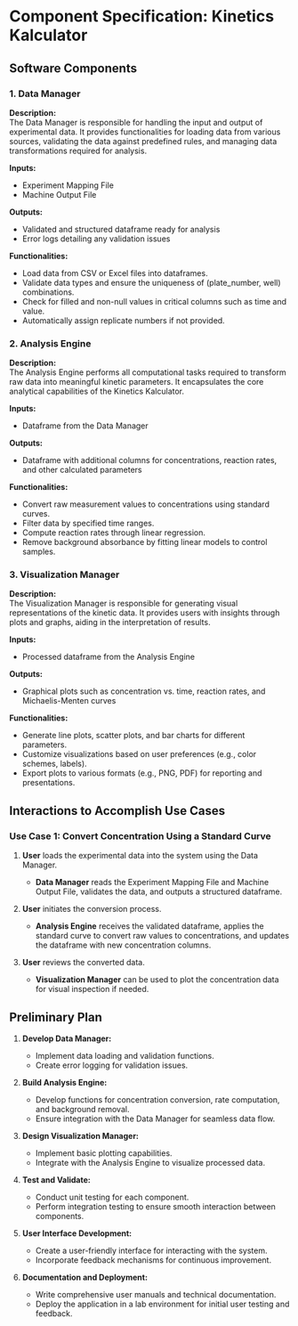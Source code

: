 # Component Specification: Kinetics Kalculator

## Software Components

### 1. Data Manager

**Description:**  
The Data Manager is responsible for handling the input and output of experimental data. It provides functionalities for loading data from various sources, validating the data against predefined rules, and managing data transformations required for analysis.

**Inputs:**
-  Experiment Mapping File
-  Machine Output File

**Outputs:**
-  Validated and structured dataframe ready for analysis
-  Error logs detailing any validation issues

**Functionalities:**
-  Load data from CSV or Excel files into dataframes.
-  Validate data types and ensure the uniqueness of (plate_number, well) combinations.
-  Check for filled and non-null values in critical columns such as time and value.
-  Automatically assign replicate numbers if not provided.

### 2. Analysis Engine

**Description:**  
The Analysis Engine performs all computational tasks required to transform raw data into meaningful kinetic parameters. It encapsulates the core analytical capabilities of the Kinetics Kalculator.

**Inputs:**
-  Dataframe from the Data Manager

**Outputs:**
-  Dataframe with additional columns for concentrations, reaction rates, and other calculated parameters

**Functionalities:**
-  Convert raw measurement values to concentrations using standard curves.
-  Filter data by specified time ranges.
-  Compute reaction rates through linear regression.
-  Remove background absorbance by fitting linear models to control samples.

### 3. Visualization Manager

**Description:**  
The Visualization Manager is responsible for generating visual representations of the kinetic data. It provides users with insights through plots and graphs, aiding in the interpretation of results.

**Inputs:**
-  Processed dataframe from the Analysis Engine

**Outputs:**
-  Graphical plots such as concentration vs. time, reaction rates, and Michaelis-Menten curves

**Functionalities:**
-  Generate line plots, scatter plots, and bar charts for different parameters.
-  Customize visualizations based on user preferences (e.g., color schemes, labels).
-  Export plots to various formats (e.g., PNG, PDF) for reporting and presentations.

## Interactions to Accomplish Use Cases

### Use Case 1: Convert Concentration Using a Standard Curve

1. **User** loads the experimental data into the system using the Data Manager.
   - **Data Manager** reads the Experiment Mapping File and Machine Output File, validates the data, and outputs a structured dataframe.

2. **User** initiates the conversion process.
   - **Analysis Engine** receives the validated dataframe, applies the standard curve to convert raw values to concentrations, and updates the dataframe with new concentration columns.

3. **User** reviews the converted data.
   - **Visualization Manager** can be used to plot the concentration data for visual inspection if needed.

## Preliminary Plan

1. **Develop Data Manager:**
   - Implement data loading and validation functions.
   - Create error logging for validation issues.

2. **Build Analysis Engine:**
   - Develop functions for concentration conversion, rate computation, and background removal.
   - Ensure integration with the Data Manager for seamless data flow.

3. **Design Visualization Manager:**
   - Implement basic plotting capabilities.
   - Integrate with the Analysis Engine to visualize processed data.

4. **Test and Validate:**
   - Conduct unit testing for each component.
   - Perform integration testing to ensure smooth interaction between components.

5. **User Interface Development:**
   - Create a user-friendly interface for interacting with the system.
   - Incorporate feedback mechanisms for continuous improvement.

6. **Documentation and Deployment:**
   - Write comprehensive user manuals and technical documentation.
   - Deploy the application in a lab environment for initial user testing and feedback.